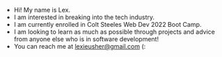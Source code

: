 - Hi! My name is Lex.
- I am interested in breaking into the tech industry.
- I am currently enrolled in Colt Steeles Web Dev 2022 Boot Camp.
- I am looking to learn as much as possible through projects and advice from anyone else who is in software development!
- You can reach me at lexieusher@gmail.com (:
<!---
lexieusher/lexieusher is a ✨ special ✨ repository because its `README.md` (this file) appears on your GitHub profile.
You can click the Preview link to take a look at your changes.
--->
